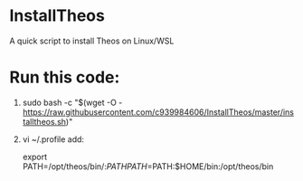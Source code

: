# InstallTheos
 A quick script to install Theos on Linux/WSL

# Run this code:
1. sudo bash -c "$(wget -O - https://raw.githubusercontent.com/c939984606/InstallTheos/master/installtheos.sh)"
2. vi ~/.profile add:  

   export PATH=/opt/theos/bin/:$PATH
   PATH=$PATH:$HOME/bin:/opt/theos/bin

